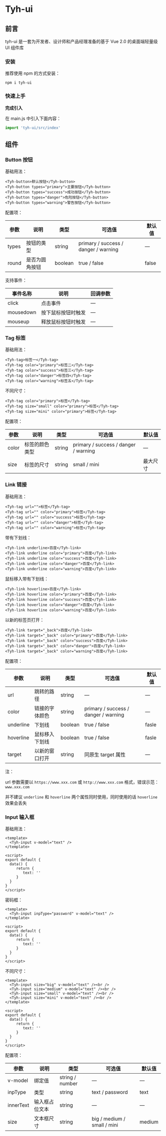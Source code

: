 # Tyh-ui



## 前言

tyh-ui 是一套为开发者、设计师和产品经理准备的基于 Vue 2.0 的桌面端轻量级 UI 组件库



### 安装

推荐使用 npm 的方式安装：

```shell
npm i tyh-ui
```



### 快速上手

**完成引入**

在 main.js 中引入下面内容：

```js
import 'tyh-ui/src/index'
```



## 组件

### Button 按钮

基础用法：

```vue
<Tyh-button>默认按钮</Tyh-button>
<Tyh-button types="primary">主要按钮</Tyh-button>
<Tyh-button types="success">成功按钮</Tyh-button>
<Tyh-button types="danger">危险按钮</Tyh-button>
<Tyh-button types="warning">警告按钮</Tyh-button>
```



配置项：

| 参数  | 说明           | 类型    | 可选值                               | 默认值 |
| ----- | -------------- | ------- | -----------------------------------  | ------ |
| types | 按钮的类型     | string  | primary / success / danger / warning | —      |
| round | 是否为圆角按钮 | boolean | true / false                         | false  |



支持事件：

| 事件名称  | 说明               | 回调参数 |
| --------- | ------------------ | -------- |
| click     | 点击事件           | —        |
| mousedown | 按下鼠标按钮时触发 | —        |
| mouseup   | 释放鼠标按钮时触发 | —        |



### Tag 标签

基础用法：

```vue
<Tyh-tag>标签一</Tyh-tag>
<Tyh-tag color="primary">标签二</Tyh-tag>
<Tyh-tag color="success">标签三</Tyh-tag>
<Tyh-tag color="danger">标签四</Tyh-tag>
<Tyh-tag color="warning">标签五</Tyh-tag>
```



不同尺寸：

```vue
<Tyh-tag color="primary">标签</Tyh-tag>
<Tyh-tag size="small" color="primary">标签</Tyh-tag>
<Tyh-tag size="mini" color="primary">标签</Tyh-tag>
```



配置项：

| 参数  | 说明           | 类型   | 可选值                               | 默认值   |
| ----- | -------------- | ------ | ------------------------------------ | -------- |
| color | 标签的颜色类型 | string | primary / success / danger / warning | —        |
| size  | 标签的尺寸     | string | small / mini                         | 最大尺寸 |



### Link 链接

基础用法：

```vue
<Tyh-tag url="">标签</Tyh-tag>
<Tyh-tag url="" color="primary">标签</Tyh-tag>
<Tyh-tag url="" color="success">标签</Tyh-tag>
<Tyh-tag url="" color="danger">标签</Tyh-tag>
<Tyh-tag url="" color="warning">标签</Tyh-tag>
```



带有下划线：

```vue
<Tyh-link underline>百度</Tyh-link>
<Tyh-link underline color="primary">百度</Tyh-link>
<Tyh-link underline color="success">百度</Tyh-link>
<Tyh-link underline color="danger">百度</Tyh-link>
<Tyh-link underline color="warning">百度</Tyh-link>
```



鼠标移入带有下划线：

```vue
<Tyh-link hoverline>百度</Tyh-link>
<Tyh-link hoverline color="primary">百度</Tyh-link>
<Tyh-link hoverline color="success">百度</Tyh-link>
<Tyh-link hoverline color="danger">百度</Tyh-link>
<Tyh-link hoverline color="warning">百度</Tyh-link>
```



以新的标签页打开：

```vue
<Tyh-link target="_back">百度</Tyh-link>
<Tyh-link target="_back" color="primary">百度</Tyh-link>
<Tyh-link target="_back" color="success">百度</Tyh-link>
<Tyh-link target="_back" color="danger">百度</Tyh-link>
<Tyh-link target="_back" color="warning">百度</Tyh-link>
```



配置项：

| 参数      | 说明           | 类型    | 可选值                               | 默认值 |
| --------- | -------------- | ------- | ------------------------------------ | ------ |
| url       | 跳转的路径     | string  | —                                    | —      |
| color     | 链接的字体颜色 | string  | primary / success / danger / warning | —      |
| underline | 下划线         | boolean | true / false                         | fasle  |
| hoverline | 鼠标移入下划线 | boolean | true / false                         | fasle  |
| target    | 以新的窗口打开 | string  | 同原生 target 属性                   | —      |



注：

url 参数需要以 `https://www.xxx.com` 或 `http://www.xxx.com` 格式，错误示范：`www.xxx.com`

并不建议 `underline` 和 `hoverline` 两个属性同时使用，同时使用的话 `hoverline` 效果会丢失



### Input 输入框

基础用法：

```vue
<template>
  <Tyh-input v-model="text" />
</template>

<script>
export default {
  data() {
     return {
        text: ''
     }
  }
}
</script>
```



密码框：

```vue
<template>
  <Tyh-input inpType="password" v-model="text" />
</template>

<script>
export default {
  data() {
     return {
        text: ''
     }
  }
}
</script>
```



不同尺寸：

```vue
<template>
  <Tyh-input size="big" v-model="text" /><br />
  <Tyh-input size="medium" v-model="text" /><br />
  <Tyh-input size="small" v-model="text" /><br />
  <Tyh-input size="mini" v-model="text" /><br />
</template>

<script>
export default {
  data() {
     return {
        text: ''
     }
  }
}
</script>
```



配置项：

| 参数      | 说明           | 类型            | 可选值                      | 默认值 |
| --------- | -------------- | --------------- | --------------------------- | ------ |
| v-model   | 绑定值         | string / number | —                           | —      |
| inpType   | 类型           | string          | text / password             | text   |
| innerText | 输入框占位文本 | string          | —                           | —      |
| size      | 文本框尺寸     | string          | big / medium / small / mini | medium |

